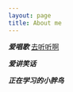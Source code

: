 ```yaml
---
layout: page
title: About me 
---
```


***爱唱歌***
[去听听啊](http://y.qq.com/kg/?s=gP9n63enbFyD)


***爱讲笑话***


***正在学习的小胖鸟***